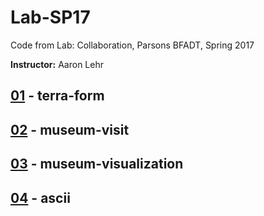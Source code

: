 # Lab-SP17
Code from Lab: Collaboration, Parsons BFADT, Spring 2017

**Instructor:** Aaron Lehr

## [01](01/) - terra-form

## [02](02/) - museum-visit

## [03](03/) - museum-visualization

## [04](04/) - ascii
